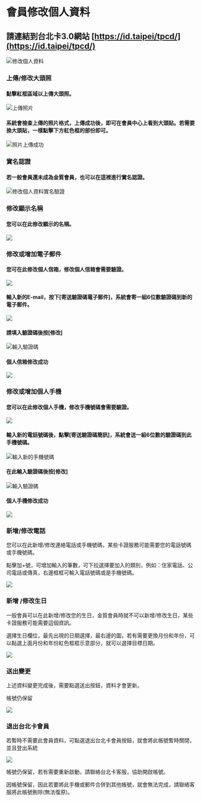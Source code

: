 # 會員修改個人資料

## 請連結到台北卡3.0網站 [https://id.taipei/tpcd/](https://id.taipei/tpcd/)

![&#x4FEE;&#x6539;&#x500B;&#x4EBA;&#x8CC7;&#x6599;](../.gitbook/assets/2018-04-26_144118.png)

### 上傳/修改大頭照

#### 點擊紅框區域以上傳大頭照。

![&#x4E0A;&#x50B3;&#x7167;&#x7247;](../.gitbook/assets/2018-04-26_144235.png)

#### 系統會檢查上傳的照片格式，上傳成功後，即可在會員中心上看到大頭貼。若需要換大頭貼，一樣點擊下方紅色框的部份即可。

![&#x7167;&#x7247;&#x4E0A;&#x50B3;&#x6210;&#x529F;](../.gitbook/assets/2018-04-26_145018.png)

### 實名認證

#### 若一般會員還未成為金質會員，也可以在這裡進行實名認證。

![&#x4FEE;&#x6539;&#x500B;&#x4EBA;&#x8CC7;&#x6599;&#x5BE6;&#x540D;&#x9A57;&#x8B49;](../.gitbook/assets/2018-04-26_145401.png)

### 修改顯示名稱

#### 您可以在此修改顯示的名稱。

![](../.gitbook/assets/changename.png)

###  修改或增加電子郵件

#### 您可在此修改個人信箱，修改個人信箱會需要驗證。

![](../.gitbook/assets/changeemail%20%281%29.png)

#### 輸入新的E-mail，按下\[寄送驗證碼電子郵件\]，系統會寄一組6位數驗證碼到新的電子郵件。

![](../.gitbook/assets/2018-04-26_151713.png)

#### 請填入驗證碼後按\[修改\]

![&#x8F38;&#x5165;&#x9A57;&#x8B49;&#x78BC;](../.gitbook/assets/2018-04-26_151836.png)

#### 個人信箱修改成功

![](../.gitbook/assets/image%20%2815%29.png)

### 修改或增加個人手機

#### 您可以在此修改個人手機，修改手機號碼會需要驗證。

![](../.gitbook/assets/image%20%284%29.png)

#### 輸入新的電話號碼後，點擊\[寄送驗證碼簡訊\]，系統會送一組6位數的驗證碼到此手機號碼。

![&#x8F38;&#x5165;&#x65B0;&#x7684;&#x624B;&#x6A5F;&#x865F;&#x78BC;](../.gitbook/assets/2018-04-26_152053.png)

#### 在此輸入驗證碼後按\[修改\]

![&#x8F38;&#x5165;&#x9A57;&#x8B49;&#x78BC;](../.gitbook/assets/2018-04-26_152118.png)

#### 個人手機修改成功

![](../.gitbook/assets/image%20%2824%29.png)

### 新增/修改電話

您可以在此新增/修改連絡電話或手機號碼，某些卡證服務可能需要您的電話號碼或手機號碼。

點擊加+號，可增加輸入的筆數，可下拉選擇要加入的類別，例如：住家電話、公司電話或傳真，右邊框框可輸入電話號碼或是手機號碼。

![](../.gitbook/assets/image%20%2818%29.png)

### 新增 /修改生日

一般會員可以在此新增/修改您的生日，金質會員時就不可以新增/修改生日，某些卡證服務可能需要這個資訊。

選擇生日欄位，最先出現的日期選擇，最右邊的圖，若有需要更換月份和年份，可以點選上面月份和年份紅色框框示意部分，就可以選擇目標日期。

![](../.gitbook/assets/image%20%288%29.png)

### 送出變更

上述資料變更完成後，需要點選送出按鈕，資料才會更新。

帳號仍保留

![](../.gitbook/assets/image%20%2817%29.png)

### 退出台北卡會員

若暫時不需要此會員資料，可點選退出台北卡會員按鈕，就會將此帳號暫時關閉，並且登出系統

![](../.gitbook/assets/image%20%283%29.png)

帳號仍保留，若有需要重新啟動，請聯絡台北卡客服，協助開啟帳號。

因帳號保留，因此若要將此手機或郵件合併到其他帳號，就會無法完成，請聯絡客服將此帳號刪除\(無法復原\)。 ​

